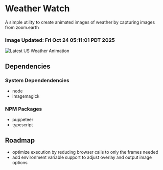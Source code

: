 # Weather Watch

A simple utility to create animated images of weather by capturing images from zoom.earth

### Image Updated: Fri Oct 24 05:11:01 PDT 2025

![Latest US Weather Animation](animations/2025-10-24.webp)

## Dependencies
### System Dependendencies
* node
* imagemagick
### NPM Packages
* puppeteer
* typescript

## Roadmap
* optimize execution by reducing browser calls to only the frames needed
* add environment variable support to adjust overlay and output image options
